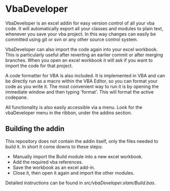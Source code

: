 VbaDeveloper
============

VbaDeveloper is an excel addin for easy version control of all your vba code.
It will automatically export all your classes and modules to plain text, whenever you save your vba project. In this way changes can easily be committed using git or svn or any other source control system.

VbaDeveloper can also import the code again into your excel workbook. This is particularly useful after reverting an earlier commit or after merging branches. When you open an excel workbook it will ask if you want to import the code for that project.

A code formatter for VBA is also included. It is implemented in VBA and can be directly run as a macro within the VBA Editor, so you can format your code as you write it. The most convenient way to run it is by opening the immediate window and then typing 'format'. This will format the active codepane.

All functionality is also easily accessible via a menu. Look for the vbaDeveloper menu in the ribbon, under the addins section.

Building the addin
-----------------------

This repository does not contain the addin itself, only the files needed to build it.  In short it come downs to these steps:

 - Manually import the Build module into a new excel workbook.
 - Add the required vba references.
 - Save the workbook as an excel add-in.
 - Close it, then open it again and import the other modules.

Detailed instructions can be found in *src/vbaDeveloper.xlam/Build.bas*.
